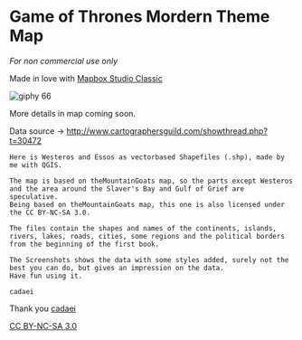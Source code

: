 # Game of Thrones Mordern Theme Map

*For non commercial use only*

Made in love with [Mapbox Studio Classic](https://www.mapbox.com/mapbox-studio-classic/#darwin)


![giphy 66](https://cloud.githubusercontent.com/assets/12744420/12006036/7345ba4c-abe9-11e5-96c7-49a6b7ad0f9a.gif)

More details in map coming soon.


Data source -> http://www.cartographersguild.com/showthread.php?t=30472
```
Here is Westeros and Essos as vectorbased Shapefiles (.shp), made by me with QGIS.

The map is based on theMountainGoats map, so the parts except Westeros and the area around the Slaver's Bay and Gulf of Grief are speculative.
Being based on theMountainGoats map, this one is also licensed under the CC BY-NC-SA 3.0.

The files contain the shapes and names of the continents, islands, rivers, lakes, roads, cities, some regions and the political borders from the beginning of the first book.

The Screenshots shows the data with some styles added, surely not the best you can do, but gives an impression on the data.
Have fun using it.

cadaei
```

Thank you [cadaei](http://www.cartographersguild.com/member.php?u=95244)

[CC BY-NC-SA 3.0](http://creativecommons.org/licenses/by-nc-sa/3.0/)
